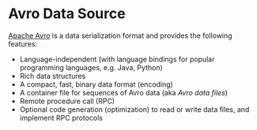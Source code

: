 # Avro Data Source

[Apache Avro](https://avro.apache.org/) is a data serialization format and provides the following features:

* Language-independent (with language bindings for popular programming languages, e.g. Java, Python)
* Rich data structures
* A compact, fast, binary data format (encoding)
* A container file for sequences of Avro data (aka _Avro data files_)
* Remote procedure call (RPC)
* Optional code generation (optimization) to read or write data files, and implement RPC protocols

<!---
Spark SQL supports structured queries over [Avro files](AvroFileFormat.md) as well as in <<functions, columns>> (in a `DataFrame`).

Avro data source is provided by the `spark-avro` external module. You should include it as a dependency in your Spark application (e.g. `spark-submit --packages` or in `build.sbt`).

```
org.apache.spark:spark-avro_2.12:2.4.0
```

The following shows how to include the `spark-avro` module in a `spark-shell` session.

```
$ ./bin/spark-shell --packages org.apache.spark:spark-avro_2.12:2.4.0
```

[[functions]]
.Functions for Avro
[cols="1,2",options="header",width="100%"]
|===
| Name
| Description

| <<from_avro-internals, from_avro>>
a| [[from_avro]]

[source, scala]
----
from_avro(data: Column, jsonFormatSchema: String): Column
----

Parses an Avro-encoded binary column and converts to a Catalyst value per JSON-encoded Avro schema

| <<to_avro-internals, to_avro>>
a| [[to_avro]]

[source, scala]
----
to_avro(data: Column): Column
----

Converts a column to an Avro-encoded binary column
|===

After the module is loaded, you should import the `org.apache.spark.sql.avro` package to have the <<from_avro, from_avro>> and <<to_avro, to_avro>> functions available.

[source, scala]
----
import org.apache.spark.sql.avro._
----

=== [[to_avro-internals]] Converting Column to Avro-Encoded Binary Column -- `to_avro` Method

```scala
to_avro(
  data: Column): Column
```

`to_avro` creates a [Column](../../Column.md) with the [CatalystDataToAvro](CatalystDataToAvro.md) unary expression (with the [Catalyst expression](../../Column.md#expr) of the given `data` column).

```text
import org.apache.spark.sql.avro._
val q = spark.range(1).withColumn("to_avro_id", to_avro('id))
scala> q.show
+---+----------+
| id|to_avro_id|
+---+----------+
|  0|      [00]|
+---+----------+

val logicalPlan = q.queryExecution.logical
scala> println(logicalPlan.numberedTreeString)
00 'Project [id#33L, catalystdatatoavro('id) AS to_avro_id#35]
01 +- Range (0, 1, step=1, splits=Some(8))

import org.apache.spark.sql.avro.CatalystDataToAvro
// Let's use QueryExecution.analyzed instead
// https://issues.apache.org/jira/browse/SPARK-26063
val analyzedPlan = q.queryExecution.analyzed
val toAvroExpr = analyzedPlan.expressions.drop(1).head.children.head.asInstanceOf[CatalystDataToAvro]
scala> println(toAvroExpr.sql)
to_avro(`id`, bigint)
```

## <span id="from_avro-internals"> Converting Avro-Encoded Column to Catalyst Value

```scala
from_avro(
  data: Column,
  jsonFormatSchema: String): Column
```

`from_avro` creates a [Column](../../Column.md) with the [AvroDataToCatalyst](AvroDataToCatalyst.md) unary expression (with the [Catalyst expression](../../Column.md#expr) of the given `data` column and the `jsonFormatSchema` JSON-encoded schema).

```text
import org.apache.spark.sql.avro._
val data = spark.range(1).withColumn("to_avro_id", to_avro('id))

// Use from_avro to decode to_avro-encoded id column
val jsonFormatSchema = s"""
  |{
  |  "type": "long",
  |  "name": "id"
  |}
""".stripMargin
val q = data.select(from_avro('to_avro_id, jsonFormatSchema) as "id_from_avro")
scala> q.show
+------------+
|id_from_avro|
+------------+
|           0|
+------------+

val logicalPlan = q.queryExecution.logical
scala> println(logicalPlan.numberedTreeString)
00 'Project [avrodatatocatalyst('to_avro_id,
01 {
02   "type": "long",
03   "name": "id"
04 }
05 ) AS id_from_avro#77]
06 +- Project [id#66L, catalystdatatoavro(id#66L) AS to_avro_id#68]
07    +- Range (0, 1, step=1, splits=Some(8))

import org.apache.spark.sql.avro.AvroDataToCatalyst
// Let's use QueryExecution.analyzed instead
// https://issues.apache.org/jira/browse/SPARK-26063
val analyzedPlan = q.queryExecution.analyzed
val fromAvroExpr = analyzedPlan.expressions.head.children.head.asInstanceOf[AvroDataToCatalyst]
scala> println(fromAvroExpr.sql)
from_avro(`to_avro_id`, bigint)
```
-->
